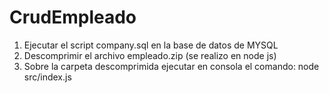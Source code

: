 # CrudEmpleado
1. Ejecutar el script company.sql en la base de datos de MYSQL
2. Descomprimir el archivo empleado.zip (se realizo en node js)
3. Sobre la carpeta descomprimida ejecutar en consola el comando:  node src/index.js

